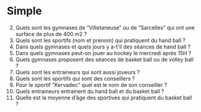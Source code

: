 # Simple

2. Quels sont les gymnases de ”Villetaneuse” ou de ”Sarcelles” qui ont une surface de plus de 400 m2 ?
3. Quels sont les sportifs (nom et prénom) qui pratiquent du hand ball ?
4. Dans quels gymnases et quels jours y a-t'il des séances de hand ball ?
5. Dans quels gymnases peut-on jouer au hockey le mercredi après 15H ?
8. Quels gymnases proposent des séances de basket ball ou de volley ball ?
9. Quels sont les entraineurs qui sont aussi joueurs ?
10. Quels sont les sportifs qui sont des conseillers ?
11. Pour le sportif ”Kervadec” quel est le nom de son conseiller ?
12. Quels entraineurs entrainent du hand ball et du basket ball ?
14. Quelle est la moyenne d’âge des sportives qui pratiquent du basket ball ?


